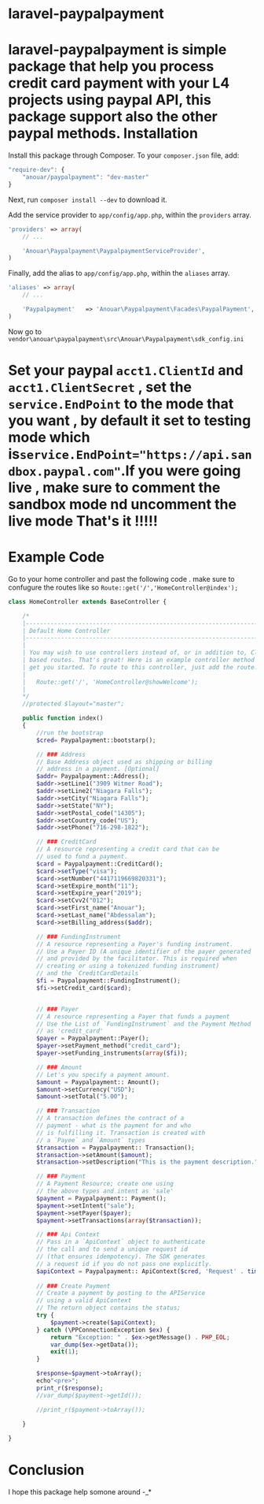 laravel-paypalpayment
=====================

laravel-paypalpayment is simple package that help you process credit card payment with your L4 projects using paypal API, this package support also the other paypal methods. 
Installation
=============
Install this package through Composer. To your `composer.json` file, add:

```js
"require-dev": {
	"anouar/paypalpayment": "dev-master"
}
```

Next, run `composer install --dev` to download it.

Add the service provider to `app/config/app.php`, within the `providers` array.

```php
'providers' => array(
	// ...

	'Anouar\Paypalpayment\PaypalpaymentServiceProvider',
)
```

Finally, add the alias to `app/config/app.php`, within the `aliases` array.

```php
'aliases' => array(
	// ...

	'Paypalpayment'	  => 'Anouar\Paypalpayment\Facades\PaypalPayment',
)
```
Now go to `vendor\anouar\paypalpayment\src\Anouar\Paypalpayment\sdk_config.ini`

Set your paypal `acct1.ClientId` and `acct1.ClientSecret` , set the `service.EndPoint` to the mode that you want , by default it set to testing mode which is`service.EndPoint="https://api.sandbox.paypal.com"`.If you were going  live , make sure to comment the sandbox mode nd uncomment the live mode
That's it !!!!!
==============

Example Code
============
Go to your home controller and past the following code  . make sure to confugure the routes like so `Route::get('/','HomeController@index');`
```php
class HomeController extends BaseController {

	/*
	|--------------------------------------------------------------------------
	| Default Home Controller
	|--------------------------------------------------------------------------
	|
	| You may wish to use controllers instead of, or in addition to, Closure
	| based routes. That's great! Here is an example controller method to
	| get you started. To route to this controller, just add the route:
	|
	|	Route::get('/', 'HomeController@showWelcome');
	|
	*/
	//protected $layout="master";

	public function index()
	{
		//run the bootstrap
		$cred= Paypalpayment::bootstarp();

		// ### Address
		// Base Address object used as shipping or billing
		// address in a payment. [Optional]
		$addr= Paypalpayment::Address();
		$addr->setLine1("3909 Witmer Road");
		$addr->setLine2("Niagara Falls");
		$addr->setCity("Niagara Falls");
		$addr->setState("NY");
		$addr->setPostal_code("14305");
		$addr->setCountry_code("US");
		$addr->setPhone("716-298-1822");

		// ### CreditCard
		// A resource representing a credit card that can be
		// used to fund a payment.
		$card = Paypalpayment::CreditCard();
		$card->setType("visa");
		$card->setNumber("4417119669820331");
		$card->setExpire_month("11");
		$card->setExpire_year("2019");
		$card->setCvv2("012");
		$card->setFirst_name("Anouar");
		$card->setLast_name("Abdessalam");
		$card->setBilling_address($addr);

		// ### FundingInstrument
		// A resource representing a Payer's funding instrument.
		// Use a Payer ID (A unique identifier of the payer generated
		// and provided by the facilitator. This is required when
		// creating or using a tokenized funding instrument)
		// and the `CreditCardDetails`
		$fi = Paypalpayment::FundingInstrument();
		$fi->setCredit_card($card);


		// ### Payer
		// A resource representing a Payer that funds a payment
		// Use the List of `FundingInstrument` and the Payment Method
		// as 'credit_card'
		$payer = Paypalpayment::Payer();
		$payer->setPayment_method("credit_card");
		$payer->setFunding_instruments(array($fi));

		// ### Amount
		// Let's you specify a payment amount.
		$amount = Paypalpayment:: Amount();
		$amount->setCurrency("USD");
		$amount->setTotal("5.00");

		// ### Transaction
		// A transaction defines the contract of a
		// payment - what is the payment for and who
		// is fulfilling it. Transaction is created with
		// a `Payee` and `Amount` types
		$transaction = Paypalpayment:: Transaction();
		$transaction->setAmount($amount);
		$transaction->setDescription("This is the payment description.");

		// ### Payment
		// A Payment Resource; create one using
		// the above types and intent as 'sale'
		$payment = Paypalpayment:: Payment();
		$payment->setIntent("sale");
		$payment->setPayer($payer);
		$payment->setTransactions(array($transaction));

		// ### Api Context
		// Pass in a `ApiContext` object to authenticate 
		// the call and to send a unique request id 
		// (that ensures idempotency). The SDK generates
		// a request id if you do not pass one explicitly. 
		$apiContext = Paypalpayment:: ApiContext($cred, 'Request' . time());
		
		// ### Create Payment
		// Create a payment by posting to the APIService
		// using a valid ApiContext
		// The return object contains the status;
		try {
			$payment->create($apiContext);
		} catch (\PPConnectionException $ex) {
			return "Exception: " . $ex->getMessage() . PHP_EOL;
			var_dump($ex->getData());
			exit(1);
		}

		$response=$payment->toArray();
		echo"<pre>";
		print_r($response);
		//var_dump($payment->getId());

		//print_r($payment->toArray());
		
	}

}
```
Conclusion
==========
I hope this package help somone around -_*
